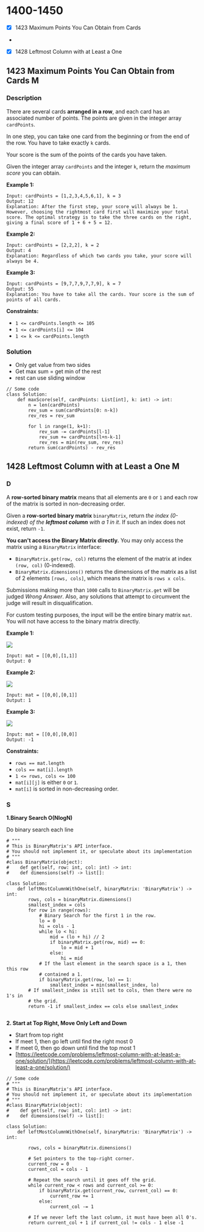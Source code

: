 # 1400-1450

* [x] 1423 Maximum Points You Can Obtain from Cards
*
* [x] 1428 Leftmost Column with at Least a One



## 1423 Maximum Points You Can Obtain from Cards M

### Description



There are several cards **arranged in a row**, and each card has an associated number of points. The points are given in the integer array `cardPoints`.

In one step, you can take one card from the beginning or from the end of the row. You have to take exactly `k` cards.

Your score is the sum of the points of the cards you have taken.

Given the integer array `cardPoints` and the integer `k`, return the _maximum score_ you can obtain.

&#x20;

**Example 1:**

```
Input: cardPoints = [1,2,3,4,5,6,1], k = 3
Output: 12
Explanation: After the first step, your score will always be 1. However, choosing the rightmost card first will maximize your total score. The optimal strategy is to take the three cards on the right, giving a final score of 1 + 6 + 5 = 12.
```

**Example 2:**

```
Input: cardPoints = [2,2,2], k = 2
Output: 4
Explanation: Regardless of which two cards you take, your score will always be 4.
```

**Example 3:**

```
Input: cardPoints = [9,7,7,9,7,7,9], k = 7
Output: 55
Explanation: You have to take all the cards. Your score is the sum of points of all cards.
```

&#x20;

**Constraints:**

* `1 <= cardPoints.length <= 105`
* `1 <= cardPoints[i] <= 104`
* `1 <= k <= cardPoints.length`

### &#x20;Solution

* Only get value from two sides
* Get max sum = get min of the rest&#x20;
* rest can use sliding window

```
// Some code
class Solution:
    def maxScore(self, cardPoints: List[int], k: int) -> int:
        n = len(cardPoints)
        rev_sum = sum(cardPoints[0: n-k])
        rev_res = rev_sum
        
        for l in range(1, k+1):
            rev_sum -= cardPoints[l-1]
            rev_sum += cardPoints[l+n-k-1]
            rev_res = min(rev_sum, rev_res)
        return sum(cardPoints) - rev_res
```

## 1428 Leftmost Column with at Least a One M

### D



A **row-sorted binary matrix** means that all elements are `0` or `1` and each row of the matrix is sorted in non-decreasing order.

Given a **row-sorted binary matrix** `binaryMatrix`, return _the index (0-indexed) of the **leftmost column** with a 1 in it_. If such an index does not exist, return `-1`.

**You can't access the Binary Matrix directly.** You may only access the matrix using a `BinaryMatrix` interface:

* `BinaryMatrix.get(row, col)` returns the element of the matrix at index `(row, col)` (0-indexed).
* `BinaryMatrix.dimensions()` returns the dimensions of the matrix as a list of 2 elements `[rows, cols]`, which means the matrix is `rows x cols`.

Submissions making more than `1000` calls to `BinaryMatrix.get` will be judged _Wrong Answer_. Also, any solutions that attempt to circumvent the judge will result in disqualification.

For custom testing purposes, the input will be the entire binary matrix `mat`. You will not have access to the binary matrix directly.

&#x20;

**Example 1:**

![](https://assets.leetcode.com/uploads/2019/10/25/untitled-diagram-5.jpg)

```
Input: mat = [[0,0],[1,1]]
Output: 0
```

**Example 2:**

![](https://assets.leetcode.com/uploads/2019/10/25/untitled-diagram-4.jpg)

```
Input: mat = [[0,0],[0,1]]
Output: 1
```

**Example 3:**

![](https://assets.leetcode.com/uploads/2019/10/25/untitled-diagram-3.jpg)

```
Input: mat = [[0,0],[0,0]]
Output: -1
```

&#x20;

**Constraints:**

* `rows == mat.length`
* `cols == mat[i].length`
* `1 <= rows, cols <= 100`
* `mat[i][j]` is either `0` or `1`.
* `mat[i]` is sorted in non-decreasing order.

### S

**1.Binary Search O(NlogN)**

Do binary search each line

```
# """
# This is BinaryMatrix's API interface.
# You should not implement it, or speculate about its implementation
# """
#class BinaryMatrix(object):
#    def get(self, row: int, col: int) -> int:
#    def dimensions(self) -> list[]:

class Solution:
    def leftMostColumnWithOne(self, binaryMatrix: 'BinaryMatrix') -> int:
        rows, cols = binaryMatrix.dimensions()
        smallest_index = cols
        for row in range(rows):
            # Binary Search for the first 1 in the row.
            lo = 0
            hi = cols - 1
            while lo < hi:
                mid = (lo + hi) // 2
                if binaryMatrix.get(row, mid) == 0:
                    lo = mid + 1
                else:
                    hi = mid
            # If the last element in the search space is a 1, then this row
            # contained a 1.
            if binaryMatrix.get(row, lo) == 1:
                smallest_index = min(smallest_index, lo)
        # If smallest_index is still set to cols, then there were no 1's in 
        # the grid. 
        return -1 if smallest_index == cols else smallest_index
        
```

**2.  Start at Top Right, Move Only Left and Down**

* Start from top right
* If meet 1, then go left until find the right most 0
* If meet 0, then go down until find the top most 1
* [https://leetcode.com/problems/leftmost-column-with-at-least-a-one/solution/](https://leetcode.com/problems/leftmost-column-with-at-least-a-one/solution/)

```
// Some code
# """
# This is BinaryMatrix's API interface.
# You should not implement it, or speculate about its implementation
# """
#class BinaryMatrix(object):
#    def get(self, row: int, col: int) -> int:
#    def dimensions(self) -> list[]:

class Solution:
    def leftMostColumnWithOne(self, binaryMatrix: 'BinaryMatrix') -> int:
        
        rows, cols = binaryMatrix.dimensions()
        
        # Set pointers to the top-right corner.
        current_row = 0
        current_col = cols - 1
        
        # Repeat the search until it goes off the grid.
        while current_row < rows and current_col >= 0:
            if binaryMatrix.get(current_row, current_col) == 0:
                current_row += 1
            else:
                current_col -= 1
        
        # If we never left the last column, it must have been all 0's.
        return current_col + 1 if current_col != cols - 1 else -1
        
```
